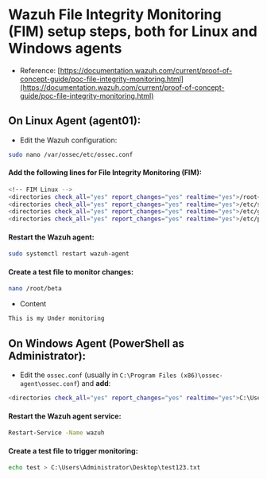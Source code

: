 # Wazuh File Integrity Monitoring (FIM) setup steps, both for Linux and Windows agents

- Reference: [https://documentation.wazuh.com/current/proof-of-concept-guide/poc-file-integrity-monitoring.html](https://documentation.wazuh.com/current/proof-of-concept-guide/poc-file-integrity-monitoring.html)

## On Linux Agent (agent01):

- Edit the Wazuh configuration:

```sh
sudo nano /var/ossec/etc/ossec.conf
```

#### Add the following lines for File Integrity Monitoring (FIM):

```sh
<!-- FIM Linux -->
<directories check_all="yes" report_changes="yes" realtime="yes">/root</directories>
<directories check_all="yes" report_changes="yes" realtime="yes">/etc/shadow</directories>
<directories check_all="yes" report_changes="yes" realtime="yes">/etc/group</directories>
<directories check_all="yes" report_changes="yes" realtime="yes">/etc/passwd</directories>
```

#### Restart the Wazuh agent:

```sh
sudo systemctl restart wazuh-agent
```

#### Create a test file to monitor changes:

```sh
nano /root/beta
```

- Content

```sh
This is my Under monitoring
```

## On Windows Agent (PowerShell as Administrator):

- Edit the `ossec.conf` (usually in `C:\Program Files (x86)\ossec-agent\ossec.conf`) and **add**:

```sh
<directories check_all="yes" report_changes="yes" realtime="yes">C:\Users\Administrator\Desktop</directories>
```

#### Restart the Wazuh agent service:

```sh
Restart-Service -Name wazuh
```

#### Create a test file to trigger monitoring:

```sh
echo test > C:\Users\Administrator\Desktop\test123.txt
```
